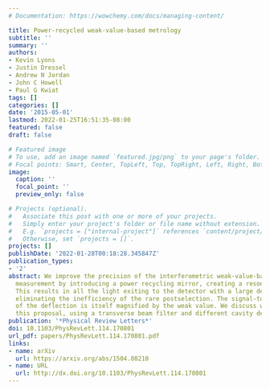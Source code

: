 ```yaml
---
# Documentation: https://wowchemy.com/docs/managing-content/

title: Power-recycled weak-value-based metrology
subtitle: ''
summary: ''
authors:
- Kevin Lyons
- Justin Dressel
- Andrew N Jordan
- John C Howell
- Paul G Kwiat
tags: []
categories: []
date: '2015-05-01'
lastmod: 2022-01-25T16:51:35-08:00
featured: false
draft: false

# Featured image
# To use, add an image named `featured.jpg/png` to your page's folder.
# Focal points: Smart, Center, TopLeft, Top, TopRight, Left, Right, BottomLeft, Bottom, BottomRight.
image:
  caption: ''
  focal_point: ''
  preview_only: false

# Projects (optional).
#   Associate this post with one or more of your projects.
#   Simply enter your project's folder or file name without extension.
#   E.g. `projects = ["internal-project"]` references `content/project/deep-learning/index.md`.
#   Otherwise, set `projects = []`.
projects: []
publishDate: '2022-01-28T00:18:28.345847Z'
publication_types:
- '2'
abstract: We improve the precision of the interferometric weak-value-based beam deflection
  measurement by introducing a power recycling mirror, creating a resonant cavity.
  This results in all the light exiting to the detector with a large deflection, thus
  eliminating the inefficiency of the rare postselection. The signal-to-noise ratio
  of the deflection is itself magnified by the weak value. We discuss ways to realize
  this proposal, using a transverse beam filter and different cavity designs.
publication: '*Physical Review Letters*'
doi: 10.1103/PhysRevLett.114.170801
url_pdf: papers/PhysRevLett.114.170801.pdf
links:
- name: arXiv
  url: https://arxiv.org/abs/1504.08210
- name: URL
  url: http://dx.doi.org/10.1103/PhysRevLett.114.170801
---
```

